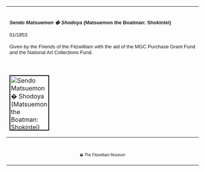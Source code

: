 <html>

<head>

<title>Info</title>
</head>



<div align="center">
  <center>
  <table border="0" width="100%" cellpadding="0" cellspacing="4" height="326">
    <tr>
      <td width="100%" height="30">
      </td>
    </tr>
    <tr>
      <td width="100%" height="30">
      <b><i><font face="Arial" size="2">Sendo Matsuemon �
      Shodoya</font></i><font face="Arial" size="2"> (Matsuemon the
      Boatman: Shokintei)</font></b><font FACE="Arial">
      <p><font size="2">01/1853</font></p>
      </font><font FACE="Arial" SIZE="2">
      <p>Given by the Friends of the Fitzwilliam with the aid of the MGC
      Purchase Grant Fund and the National Art Collections Fund.</font>
      </td>
    </tr>
    <tr>
      <td width="100%" height="30">
      </td>
    </tr>
    <tr>
      <td width="100%" height="30">
      <a href="KUN/kunp70.htm"><img border="2" src="P.70-1999_small.jpg" alt="Sendo Matsuemon � Shodoya (Matsuemon the Boatman: Shokintei)" width="100" height="141"></a>
      </td>
    </tr>
    <tr>
      <td width="100%" height="30">
      </td>
    </tr>
    <tr>
      <td width="100%" height="30">
      <font FACE="Arial"><font size="2">Memorial portrait by Kunisada of
      Nakamura Utaemon IV (who had died in 02/1852) as Matsuemon the Boatman,
      juxtaposed with a view designed by Utagawa Hiroshige I (1797-1858) of the
      Shokin-tei Restaurant (named as the Shodoya on the print),
      from the series <i>Toto (Edo) komei kaiseki-zukushi</i> (All the
      Famous Restaurants of Edo).</font></font>
      <font FACE="Arial">
      <p><font size="2">This was one of several series with landscape
      backgrounds designed to capitalise on the success of the series of prints
      with views of the <a href="Group1.htm">Tokaido</a> published in early
      1852. Another print from this series, <b><i><a href="KUN/kUNP10.htm">Takeda Katsuyori � Koshuya</a></i></b><a href="KUN/kUNP10.htm"><i>,</i>
      </a>
      has just been added to the Fitzwilliam Museum's collection: click on its
      title to see it.</font>
      <p><font size="2">Portraits of Utaemon IV sold particularly well in the
      year following his death in 02/1852, as they became part of the wave of <a href="textP59.htm">memorial
      portraits</a> (<i><a href="text214.htm">tsuizen-e</a></i>) to the actor.
      It is recorded that a portrait of Utaemon IV in Kunisada's Tokaido series
      sold in 8,000 impression for this reason (and the publisher held a party
      to celebrate!).</font></font>
      </td>
    </tr>
  </table>
  </center>
</div>
<div align="center">
  <center>
  <table border="0" cellpadding="0" width="100%" cellspacing="4">
    <tr>
      <td width="26%">
        <p align="center">
        <br>
        <font FACE="Arial" size="1">� The Fitzwilliam Museum</font></p>
      </td>
    </tr>
  </table>
  </center>
</div>
</body>
</html>
